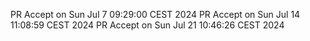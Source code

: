 PR Accept on Sun Jul  7 09:29:00 CEST 2024
PR Accept on Sun Jul 14 11:08:59 CEST 2024
PR Accept on Sun Jul 21 10:46:26 CEST 2024
